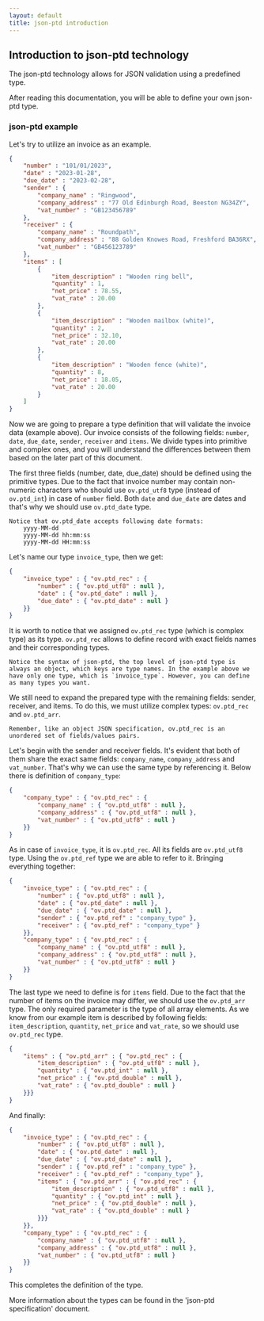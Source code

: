 ```yaml
---
layout: default
title: json-ptd introduction
---
```


## Introduction to json-ptd technology

The json-ptd technology allows for JSON validation using a predefined type. 

After reading this documentation, you will be able to define your own json-ptd type.

### json-ptd example

Let's try to utilize an invoice as an example.
```json
{
    "number" : "101/01/2023",
    "date" : "2023-01-28",
    "due_date" : "2023-02-28",
    "sender" : {
        "company_name" : "Ringwood",
        "company_address" : "77 Old Edinburgh Road, Beeston NG34ZY",
        "vat_number" : "GB123456789"
    },
    "receiver" : {
        "company_name" : "Roundpath",
        "company_address" : "88 Golden Knowes Road, Freshford BA36RX",
        "vat_number" : "GB456123789"
    },
    "items" : [
        {
            "item_description" : "Wooden ring bell",
            "quantity" : 1,
            "net_price" : 78.55,
            "vat_rate" : 20.00
        },
        {
            "item_description" : "Wooden mailbox (white)",
            "quantity" : 2,
            "net_price" : 32.10,
            "vat_rate" : 20.00
        },
        {
            "item_description" : "Wooden fence (white)",
            "quantity" : 8,
            "net_price" : 18.05,
            "vat_rate" : 20.00
        }
    ]
}
```
Now we are going to prepare a type definition that will validate the invoice data (example above).
Our invoice consists of the following fields: `number`, `date`, `due_date`, `sender`, `receiver` and `items`. We divide types into primitive and complex ones, and you will understand the differences between them based on the later part of this document.

The first three fields (number, date, due_date) should be defined using the primitive types. Due to the fact that invoice number may contain non-numeric characters who should use `ov.ptd_utf8` type (instead of `ov.ptd_int`) in case of `number` field. Both `date` and `due_date` are dates and that's why we should use `ov.ptd_date` type.
```
Notice that ov.ptd_date accepts following date formats:
	yyyy-MM-dd
 	yyyy-MM-dd hh:mm:ss
 	yyyy-MM-dd HH:mm:ss
```
Let's name our type `invoice_type`, then we get:
```json
{
	"invoice_type" : { "ov.ptd_rec" : { 
		"number" : { "ov.ptd_utf8" : null },
		"date" : { "ov.ptd_date" : null },
		"due_date" : { "ov.ptd_date" : null }
	}}
}
```
It is worth to notice that we assigned `ov.ptd_rec` type (which is complex type) as its type. `ov.ptd_rec` allows to define record with exact fields names and their corresponding types.

```
Notice the syntax of json-ptd, the top level of json-ptd type is always an object, which keys are type names. In the example above we have only one type, which is `invoice_type`. However, you can define as many types you want.
```

We still need to expand the prepared type with the remaining fields: sender, receiver, and items. To do this, we must utilize complex types: `ov.ptd_rec` and `ov.ptd_arr`.

```
Remember, like an object JSON specification, ov.ptd_rec is an unordered set of fields/values pairs. 
```

Let's begin with the sender and receiver fields. It's evident that both of them share the exact same fields: `company_name`, `company_address` and `vat_number`. That's why we can use the same type by referencing it. Below there is definition of `company_type`:


```json
{
	"company_type" : { "ov.ptd_rec" : { 
		"company_name" : { "ov.ptd_utf8" : null },
		"company_address" : { "ov.ptd_utf8" : null },
		"vat_number" : { "ov.ptd_utf8" : null }
	}}
}
```

As in case of `invoice_type`, it is `ov.ptd_rec`. All its fields are `ov.ptd_utf8` type. Using the `ov.ptd_ref` type we are able to refer to it. Bringing everything together:

```json
{
	"invoice_type" : { "ov.ptd_rec" : { 
		"number" : { "ov.ptd_utf8" : null },
		"date" : { "ov.ptd_date" : null },
		"due_date" : { "ov.ptd_date" : null },
		"sender" : { "ov.ptd_ref" : "company_type" },
		"receiver" : { "ov.ptd_ref" : "company_type" }
	}},
	"company_type" : { "ov.ptd_rec" : { 
		"company_name" : { "ov.ptd_utf8" : null },
		"company_address" : { "ov.ptd_utf8" : null },
		"vat_number" : { "ov.ptd_utf8" : null }
	}}
}
```
The last type we need to define is for `items` field. Due to the fact that the number of items on the invoice may differ, we should use the `ov.ptd_arr` type. The only required parameter is the type of all array elements. As we know from our example item is described by following fields: `item_description`, `quantity`, `net_price` and `vat_rate`, so we should use `ov.ptd_rec` type.
```json
{
	"items" : { "ov.ptd_arr" : { "ov.ptd_rec" : { 
		"item_description" : { "ov.ptd_utf8" : null },
		"quantity" : { "ov.ptd_int" : null },
		"net_price" : { "ov.ptd_double" : null },
		"vat_rate" : { "ov.ptd_double" : null }
	}}}
}
```
And finally:
```json
{
	"invoice_type" : { "ov.ptd_rec" : { 
		"number" : { "ov.ptd_utf8" : null },
		"date" : { "ov.ptd_date" : null },
		"due_date" : { "ov.ptd_date" : null },
		"sender" : { "ov.ptd_ref" : "company_type" },
		"receiver" : { "ov.ptd_ref" : "company_type" },
		"items" : { "ov.ptd_arr" : { "ov.ptd_rec" : { 
			"item_description" : { "ov.ptd_utf8" : null },
			"quantity" : { "ov.ptd_int" : null },
			"net_price" : { "ov.ptd_double" : null },
			"vat_rate" : { "ov.ptd_double" : null }
		}}}
	}},
	"company_type" : { "ov.ptd_rec" : { 
		"company_name" : { "ov.ptd_utf8" : null },
		"company_address" : { "ov.ptd_utf8" : null },
		"vat_number" : { "ov.ptd_utf8" : null }
	}}
}
```
This completes the definition of the type.

More information about the types can be found in the 'json-ptd specification' document.

